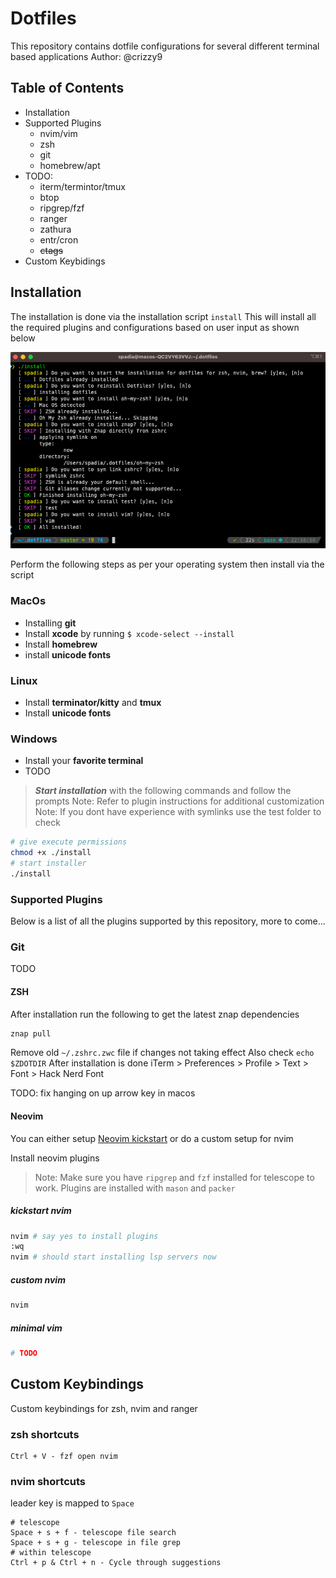 # Dotfiles

This repository contains dotfile configurations for several different terminal based applications
Author: @crizzy9

## Table of Contents

- Installation
- Supported Plugins
  - nvim/vim
  - zsh
  - git
  - homebrew/apt
- TODO:
  - iterm/termintor/tmux
  - btop
  - ripgrep/fzf
  - ranger
  - zathura
  - entr/cron
  - ~~ctags~~
- Custom Keybidings

## Installation

The installation is done via the installation script `install`
This will install all the required plugins and configurations based on user input as shown below

![installer](./installer.png)

Perform the following steps as per your operating system then install via the script

### MacOs

- Installing **git**
- Install **xcode** by running `$ xcode-select --install`
- Install **homebrew**
- install **unicode fonts**

### Linux

- Install **terminator/kitty** and **tmux**
- Install **unicode fonts**

### Windows

- Install your **favorite terminal**
- TODO

>***Start installation*** with the following commands and follow the prompts
>Note: Refer to plugin instructions for additional customization
>Note: If you dont have experience with symlinks use the test folder to check

```sh
# give execute permissions
chmod +x ./install
# start installer
./install
```

### Supported Plugins

Below is a list of all the plugins supported by this repository, more to come...

### Git

TODO

#### ZSH

After installation run the following to get the latest znap dependencies

```sh
znap pull
```

Remove old `~/.zshrc.zwc` file if changes not taking effect
Also check `echo $ZDOTDIR`
After installation is done
iTerm > Preferences > Profile > Text > Font > Hack Nerd Font

TODO: fix hanging on up arrow key in macos

#### Neovim

You can either setup [Neovim kickstart](https://github.com/nvim-lua/kickstart.nvim) or do a custom setup for nvim

Install neovim plugins
>Note: Make sure you have `ripgrep` and `fzf` installed for telescope to work. Plugins are installed with `mason` and `packer`

##### kickstart nvim

```sh
nvim # say yes to install plugins
:wq
nvim # should start installing lsp servers now
```

##### custom nvim

```sh
nvim
```

##### minimal vim

```sh
# TODO
```

## Custom Keybindings

Custom keybindings for zsh, nvim and ranger

### zsh shortcuts

```text
Ctrl + V - fzf open nvim
```

### nvim shortcuts

leader key is mapped to `Space`

```text
# telescope
Space + s + f - telescope file search
Space + s + g - telescope in file grep
# within telescope
Ctrl + p & Ctrl + n - Cycle through suggestions
```
